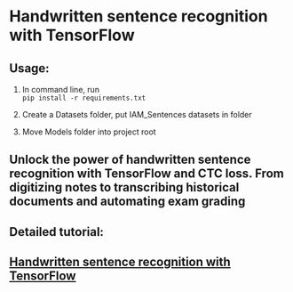# Handwritten sentence recognition with TensorFlow
## Usage:
1. In command line, run  
```pip install -r requirements.txt```

2. Create a Datasets folder, put IAM_Sentences datasets in folder

3. Move Models folder into project root


## Unlock the power of handwritten sentence recognition with TensorFlow and CTC loss. From digitizing notes to transcribing historical documents and automating exam grading
## **Detailed tutorial**:
## [Handwritten sentence recognition with TensorFlow](https://pylessons.com/handwritten-sentence-recognition)